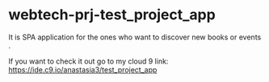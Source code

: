 # webtech-prj-test_project_app
It is SPA application for the ones who want to discover new books or events . 

If you want to check it out go to my cloud 9 link:
https://ide.c9.io/anastasia3/test_project_app


